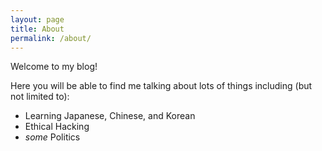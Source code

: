 ```yaml
---
layout: page
title: About
permalink: /about/
---
```


Welcome to my blog!

Here you will be able to find me talking about lots of things including (but not limited to):
* Learning Japanese, Chinese, and Korean
* Ethical Hacking
* _some_ Politics
